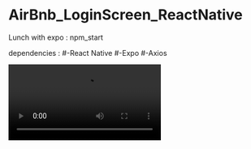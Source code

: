 # AirBnb_LoginScreen_ReactNative
Lunch with expo :
npm_start

dependencies :
#-React Native
#-Expo
#-Axios

![Alt Text](https://media.giphy.com/media/KZQzp4qvILDsCxEfss/giphy.mp4)
